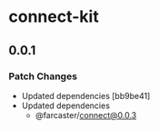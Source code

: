 # connect-kit

## 0.0.1

### Patch Changes

- Updated dependencies [bb9be41]
- Updated dependencies
  - @farcaster/connect@0.0.3
